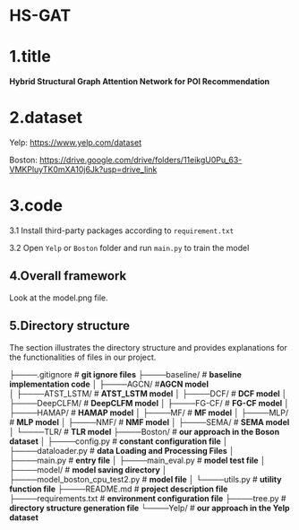 # HS-GAT

# 1.title

**Hybrid Structural Graph Attention Network for POI Recommendation**

# 2.dataset

Yelp:  https://www.yelp.com/dataset

Boston: https://drive.google.com/drive/folders/11eikgU0Pu_63-VMKPluyTK0mXA10j6Jk?usp=drive_link

# 3.code

3.1 Install third-party packages according to `requirement.txt`

3.2 Open `Yelp` or `Boston` folder and run `main.py` to train the model

## 4.Overall framework

Look at the model.png file.

## 5.Directory structure

The section illustrates the directory structure and provides explanations for the functionalities of files in our project.

├────.gitignore																# **git ignore files**
├────baseline/																# **baseline implementation code**
│    ├────AGCN/			                  								#**AGCN model** 				  
│    ├────ATST_LSTM/                   								 # **ATST_LSTM model**
│    ├────DCF/                 												# **DCF model**
│    ├────DeepCLFM/					 								# **DeepCLFM model**
│    ├────FG-CF/							  								# **FG-CF model**
│    ├────HAMAP/						   								# **HAMAP model**
│    ├────MF/								   								# **MF model**
│    ├────MLP/							     								# **MLP model**
│    ├────NMF/                   			  								# **NMF model**
│    ├────SEMA/							   								# **SEMA model**
│    └────TLR/								   								# **TLR model**
├────Boston/								    								# **our approach in the Boson dataset**	
│    ├────config.py						   								# **constant configuration file**
│    ├────dataloader.py				  								# **data Loading and Processing Files**
│    ├────main.py							 								# **entry file**
│    ├────main_eval.py													# **model test file**
│    ├────model/							   								# **model saving directory**
│    ├────model_boston_cpu_test2.py						  # **model file**
│    └────utils.py															   # **utility function file**
├────README.md															# **project description file**
├────requirements.txt													# **environment configuration file**
├────tree.py																	  # **directory structure generation file**
└────Yelp/																		  # **our approach in the Yelp dataset**	
